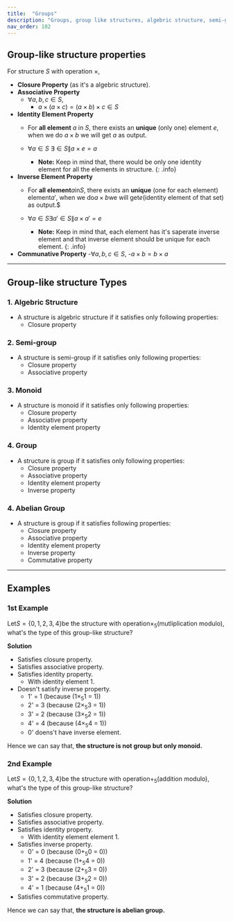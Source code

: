 ```yaml
---
title:  "Groups"
description: "Groups, group like structures, algebric structure, semi-group, monoid, group, abelian group."
nav_order: 102
---
```


## Group-like structure properties

For structure $S$ with operation $\times$,

- **Closure Property** (as it's a algebric structure).
- **Associative Property**
	- $\forall a, b, c \in S,$
		- $a \times (a \times c) = (a \times b) \times c \in S$
- **Identity Element Property**
	- For **all element** $a$ in $S$, there exists an **unique** (only one) element $e$, when we do $a \times b$ we will get $a$ as output.
	- $\forall a \in S \ \exists \in S \| a \times e = a$

		- **Note:** Keep in mind that, there would be only one identity element for all the elements in structure.
		{: .info}
- **Inverse Element Property**
	- For **all element**$a$in$S$, there exists an **unique** (one for each element) element$a'$, when we do$a \times b$we will get$e$(identity element of that set) as output.$
	- $\forall a \in S \exists a' \in S \| a \times a' = e$

		- **Note:** Keep in mind that, each element has it's saperate inverse element and that inverse element should be unique for each element.
		{: .info}
- **Communative Property**
	-$\forall a, b, c \in S,$
		-$a \times b = b \times a$

***

## Group-like structure Types

### 1. Algebric Structure

- A structure is algebric structure if it satisfies only following properties:
	- Closure property

### 2. Semi-group

- A structure is semi-group if it satisfies only following properties:
	- Closure property
	- Associative property

### 3. Monoid

- A structure is monoid if it satisfies only following properties:
	- Closure property
	- Associative property
	- Identity element property

### 4. Group

- A structure is group if it satisfies only following properties:
	- Closure property
	- Associative property
	- Identity element property
	- Inverse property

### 4. Abelian Group

- A structure is group if it satisfies following properties:
	- Closure property
	- Associative property
	- Identity element property
	- Inverse property
	- Commutative property

***

## Examples

### 1st Example

Let$S = \{0, 1, 2, 3, 4\}$be the structure with operation$\times_5$(mutliplication modulo), what's the type of this group-like structure?

**Solution**

- Satisfies closure property.
- Satisfies associative property.
- Satisfies identity property. 
	- With identity element 1.
- Doesn't satisfy inverse property.
	- 1' = 1 (because (1$\times_5$1 = 1))
	- 2' = 3 (because (2$\times_5$3 = 1))
	- 3' = 2 (because (3$\times_5$2 = 1))
	- 4' = 4 (because (4$\times_5$4 = 1))
	- 0' doens't have inverse element.

Hence we can say that, **the structure is not group but only monoid.**


### 2nd Example

Let$S = \{0, 1, 2, 3, 4\}$be the structure with operation$+_5$(addition modulo), what's the type of this group-like structure?

**Solution**

- Satisfies closure property.
- Satisfies associative property.
- Satisfies identity property. 
	- With identity element element 1.
- Satisfies inverse property.
	- 0' = 0 (because (0$+_5$0 = 0))
	- 1' = 4 (because (1$+_5$4 = 0))
	- 2' = 3 (because (2$+_5$3 = 0))
	- 3' = 2 (because (3$+_5$2 = 0))
	- 4' = 1 (because (4$+_5$1 = 0))
- Satisfies commutative property.

Hence we can say that, **the structure is abelian group.**

